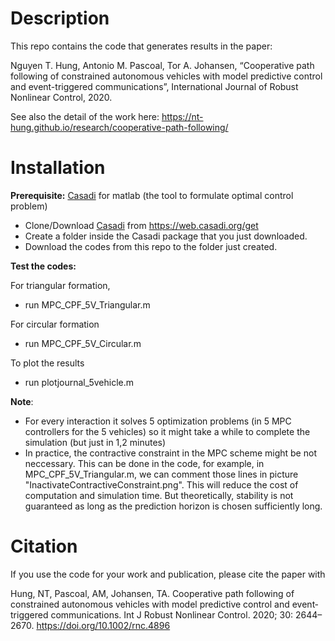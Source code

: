 # Description

This repo contains the code that generates results in the paper:

Nguyen T. Hung, Antonio M. Pascoal, Tor A. Johansen, “Cooperative path following of constrained autonomous vehicles with model predictive control and event-triggered communications”, International Journal of Robust Nonlinear Control, 2020.

See also the detail of the work here: https://nt-hung.github.io/research/cooperative-path-following/

# Installation

**Prerequisite:** [Casadi](https://web.casadi.org/get/) for matlab (the tool to formulate optimal control problem) 

- Clone/Download [Casadi](https://web.casadi.org/get/) from  https://web.casadi.org/get
- Create a folder inside the Casadi package that you just downloaded.
- Download the codes from this repo to the folder just created. 

**Test the codes:**

For triangular formation,  
- run MPC_CPF_5V_Triangular.m

For circular formation
- run MPC_CPF_5V_Circular.m

To plot the results
- run plotjournal_5vehicle.m

**Note**: 

- For every interaction it solves 5 optimization problems (in 5 MPC controllers for the 5 vehicles) so it might take a while to complete the simulation (but just in 1,2 minutes)
- In practice, the contractive constraint in the MPC scheme might be not neccessary. This can be done in the code, for example, in MPC_CPF_5V_Triangular.m, we can comment those lines in picture "InactivateContractiveConstraint.png". This will reduce the cost of computation and simulation time. But theoretically, stability is not guaranteed as long as the prediction horizon is chosen sufficiently long.
# Citation

If you use the code for your work and publication, please cite the paper with 

Hung, NT, Pascoal, AM, Johansen, TA. Cooperative path following of constrained autonomous vehicles with model predictive control and event‐triggered communications. Int J Robust Nonlinear Control. 2020; 30: 2644– 2670. https://doi.org/10.1002/rnc.4896
